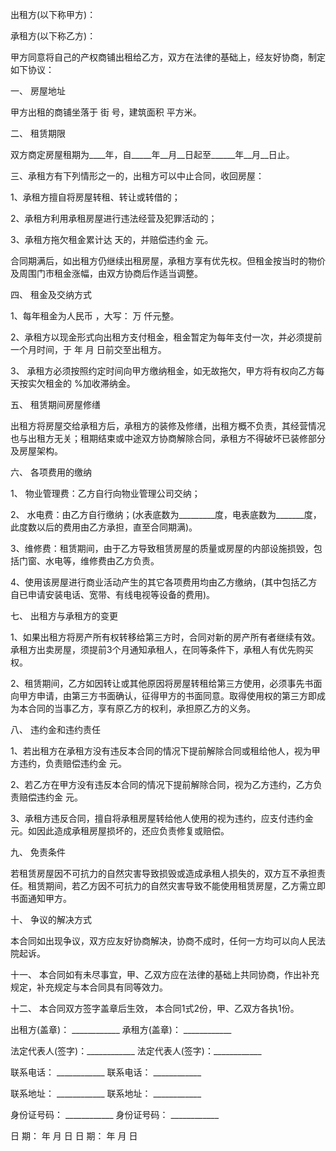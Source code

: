 
 


出租方(以下称甲方)：


承租方(以下称乙方)：


甲方同意将自己的产权商铺出租给乙方，双方在法律的基础上，经友好协商，制定如下协议：


一、 房屋地址


甲方出租的商铺坐落于 街 号，建筑面积 平方米。


二、 租赁期限


双方商定房屋租期为____年，自_____年__月__日起至______年__月__日止。


三、承租方有下列情形之一的，出租方可以中止合同，收回房屋：


1、承租方擅自将房屋转租、转让或转借的；


2、承租方利用承租房屋进行违法经营及犯罪活动的；


3、承租方拖欠租金累计达 天的，并赔偿违约金 元。


合同期满后，如出租方仍继续出租房屋，承租方享有优先权。但租金按当时的物价及周围门市租金涨幅，由双方协商后作适当调整。


四、 租金及交纳方式


1、每年租金为人民币 ，大写： 万 仟元整。


2、承租方以现金形式向出租方支付租金，租金暂定为每年支付一次，并必须提前一个月时间，于 年 月 日前交至出租方。


3、 承租方必须按照约定时间向甲方缴纳租金，如无故拖欠，甲方将有权向乙方每天按实欠租金的 %加收滞纳金。


五、 租赁期间房屋修缮


出租方将房屋交给承租方后，承租方的装修及修缮，出租方概不负责，其经营情况也与出租方无关；租期结束或中途双方协商解除合同，承租方不得破坏已装修部分及房屋架构。


六、 各项费用的缴纳


1、 物业管理费：乙方自行向物业管理公司交纳；


2、 水电费：由乙方自行缴纳；(水表底数为_________度，电表底数为_______度，此度数以后的费用由乙方承担，直至合同期满)。


3、维修费：租赁期间，由于乙方导致租赁房屋的质量或房屋的内部设施损毁，包括门窗、水电等，维修费由乙方负责。


4、使用该房屋进行商业活动产生的其它各项费用均由乙方缴纳，(其中包括乙方自已申请安装电话、宽带、有线电视等设备的费用)。


七、 出租方与承租方的变更


1、如果出租方将房产所有权转移给第三方时，合同对新的房产所有者继续有效。承租方出卖房屋，须提前3个月通知承租人，在同等条件下，承租人有优先购买权。


2、租赁期间，乙方如因转让或其他原因将房屋转租给第三方使用，必须事先书面向甲方申请，由第三方书面确认，征得甲方的书面同意。取得使用权的第三方即成为本合同的当事乙方，享有原乙方的权利，承担原乙方的义务。


八、 违约金和违约责任


1、若出租方在承租方没有违反本合同的情况下提前解除合同或租给他人，视为甲方违约，负责赔偿违约金 元。


2、若乙方在甲方没有违反本合同的情况下提前解除合同，视为乙方违约，乙方负责赔偿违约金 元。


3、承租方违反合同，擅自将承租房屋转给他人使用的视为违约，应支付违约金 元。如因此造成承租房屋损坏的，还应负责修复或赔偿。


九、 免责条件


若租赁房屋因不可抗力的自然灾害导致损毁或造成承租人损失的，双方互不承担责任。租赁期间，若乙方因不可抗力的自然灾害导致不能使用租赁房屋，乙方需立即书面通知甲方。


十、 争议的解决方式


本合同如出现争议，双方应友好协商解决，协商不成时，任何一方均可以向人民法院起诉。


十一、 本合同如有未尽事宜，甲、乙双方应在法律的基础上共同协商，作出补充规定，补充规定与本合同具有同等效力。


十二、 本合同双方签字盖章后生效， 本合同1式2份，甲、乙双方各执1份。


出租方(盖章)： ____________ 承租方(盖章)： ____________


法定代表人(签字)：____________ 法定代表人(签字)：____________


联系电话： ____________ 联系电话： ____________


联系地址： ____________ 联系地址： ____________


身份证号码： ____________ 身份证号码： ____________


日 期： 年 月 日             日 期： 年 月 日
 


 

 
 
 
 
 
  


  
 

  


  


  
 
 
 
 

